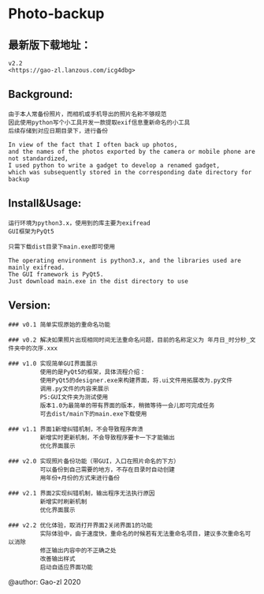# Photo-backup

## 最新版下载地址：
    v2.2
    <https://gao-zl.lanzous.com/icg4dbg>

## Background:


    由于本人常备份照片，而相机或手机导出的照片名称不够规范
    因此使用python写个小工具开发一款提取exif信息重新命名的小工具
    后续存储到对应日期目录下，进行备份

    In view of the fact that I often back up photos,
    and the names of the photos exported by the camera or mobile phone are not standardized,
    I used python to write a gadget to develop a renamed gadget,
    which was subsequently stored in the corresponding date directory for backup

## Install&Usage:


    运行环境为python3.x，使用到的库主要为exifread
    GUI框架为PyQt5

    只需下载dist目录下main.exe即可使用

    The operating environment is python3.x, and the libraries used are mainly exifread.
    The GUI framework is PyQt5.
    Just download main.exe in the dist directory to use


## Version:


    ### v0.1 简单实现原始的重命名功能

    ### v0.2 解决如果照片出现相同时间无法重命名问题，目前的名称定义为 年月日_时分秒_文件夹中的次序.xxx

    ### v1.0 实现简单GUI界面展示
             使用的是PyQt5的框架，具体流程介绍：
             使用PyQt5的designer.exe来构建界面，将.ui文件用拓展改为.py文件
             调用.py文件的内容来展示
             PS:GUI文件夹为测试使用
             版本1.0为最简单的带有界面的版本，稍微等待一会儿即可完成任务
             可去dist/main下的main.exe下载使用

    ### v1.1 界面1新增纠错机制，不会导致程序奔溃
             新增实时更新机制，不会导致程序要卡一下才能输出
             优化界面展示

    ### v2.0 实现照片备份功能（带GUI，入口在照片命名的下方）
             可以备份到自己需要的地方，不存在目录时自动创建
             用年份+月份的方式来进行备份

    ### v2.1 界面2实现纠错机制，输出程序无法执行原因
             新增实时刷新机制
             优化界面展示

    ### v2.2 优化体验，取消打开界面2关闭界面1的功能
             实际体验中，由于速度快，重命名的时候若有无法重命名项目，建议多次重命名可以消除
             修正输出内容中的不正确之处
             改善输出样式
             启动自适应界面功能

@author:
    Gao-zl
    2020
